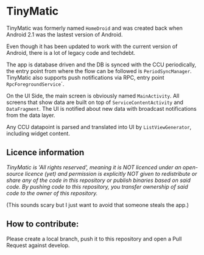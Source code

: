 # TinyMatic

TinyMatic was formerly named `HomeDroid` and was created back when Android 2.1 was the lastest version of Android. 

Even though it has been updated to work with the current version of Android, there is a lot of legacy code and techdebt.

The app is database driven and the DB is synced with the CCU periodically, the entry point from where the flow can be followed is `PeriodSyncManager`. 
TinyMatic also supports push notifications via RPC, entry point `RpcForegroundService`´.

On the UI Side, the main screen is obviously named `MainActivity`. 
All screens that show data are built on top of `ServiceContentActivity` and `DataFragment`. 
The UI is notified about new data with broadcast notifications from the data layer.

Any CCU datapoint is parsed and translated into UI by `ListViewGenerator`, including widget content.

## Licence information

*TinyMatic is 'All rights reserved', meaning it is NOT licenced under an open-source licence (yet) and permission is explicitly NOT given to redistribute or share any of the code in this repository or publish binaries based on said code. By pushing code to this repository, you transfer ownership of said code to the owner of this repository.*

(This sounds scary but I just want to avoid that someone steals the app.)

## How to contribute: 

Please create a local branch, push it to this repository and open a Pull Request against develop. 
